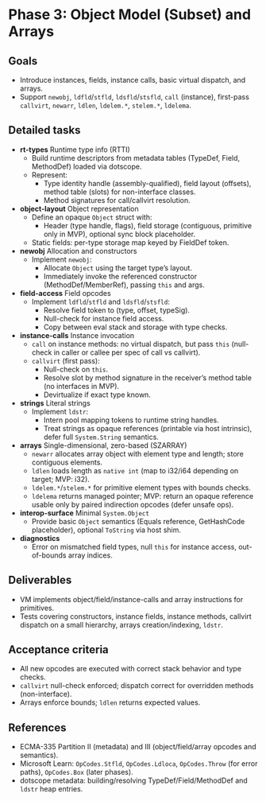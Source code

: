 # Phase 3: Object Model (Subset) and Arrays

## Goals
- Introduce instances, fields, instance calls, basic virtual dispatch, and arrays.
- Support `newobj`, `ldfld`/`stfld`, `ldsfld`/`stsfld`, `call` (instance), first-pass `callvirt`, `newarr`, `ldlen`, `ldelem.*`, `stelem.*`, `ldelema`.

## Detailed tasks
- **rt-types** Runtime type info (RTTI)
  - Build runtime descriptors from metadata tables (TypeDef, Field, MethodDef) loaded via dotscope.
  - Represent:
    - Type identity handle (assembly-qualified), field layout (offsets), method table (slots) for non-interface classes.
    - Method signatures for call/callvirt resolution.
- **object-layout** Object representation
  - Define an opaque `Object` struct with:
    - Header (type handle, flags), field storage (contiguous, primitive only in MVP), optional sync block placeholder.
  - Static fields: per-type storage map keyed by FieldDef token.
- **newobj** Allocation and constructors
  - Implement `newobj`:
    - Allocate `Object` using the target type’s layout.
    - Immediately invoke the referenced constructor (MethodDef/MemberRef), passing `this` and args.
- **field-access** Field opcodes
  - Implement `ldfld`/`stfld` and `ldsfld`/`stsfld`:
    - Resolve field token to (type, offset, typeSig).
    - Null-check for instance field access.
    - Copy between eval stack and storage with type checks.
- **instance-calls** Instance invocation
  - `call` on instance methods: no virtual dispatch, but pass `this` (null-check in caller or callee per spec of call vs callvirt).
  - `callvirt` (first pass):
    - Null-check on `this`.
    - Resolve slot by method signature in the receiver’s method table (no interfaces in MVP).
    - Devirtualize if exact type known.
- **strings** Literal strings
  - Implement `ldstr`:
    - Intern pool mapping tokens to runtime string handles.
    - Treat strings as opaque references (printable via host intrinsic), defer full `System.String` semantics.
- **arrays** Single-dimensional, zero-based (SZARRAY)
  - `newarr` allocates array object with element type and length; store contiguous elements.
  - `ldlen` loads length as `native int` (map to i32/i64 depending on target; MVP: i32).
  - `ldelem.*`/`stelem.*` for primitive element types with bounds checks.
  - `ldelema` returns managed pointer; MVP: return an opaque reference usable only by paired indirection opcodes (defer unsafe ops).
- **interop-surface** Minimal `System.Object`
  - Provide basic `Object` semantics (Equals reference, GetHashCode placeholder), optional `ToString` via host shim.
- **diagnostics**
  - Error on mismatched field types, null `this` for instance access, out-of-bounds array indices.

## Deliverables
- VM implements object/field/instance-calls and array instructions for primitives.
- Tests covering constructors, instance fields, instance methods, callvirt dispatch on a small hierarchy, arrays creation/indexing, `ldstr`.

## Acceptance criteria
- All new opcodes are executed with correct stack behavior and type checks.
- `callvirt` null-check enforced; dispatch correct for overridden methods (non-interface).
- Arrays enforce bounds; `ldlen` returns expected values.

## References
- ECMA-335 Partition II (metadata) and III (object/field/array opcodes and semantics).
- Microsoft Learn: `OpCodes.Stfld`, `OpCodes.Ldloca`, `OpCodes.Throw` (for error paths), `OpCodes.Box` (later phases).
- dotscope metadata: building/resolving TypeDef/Field/MethodDef and `ldstr` heap entries.
